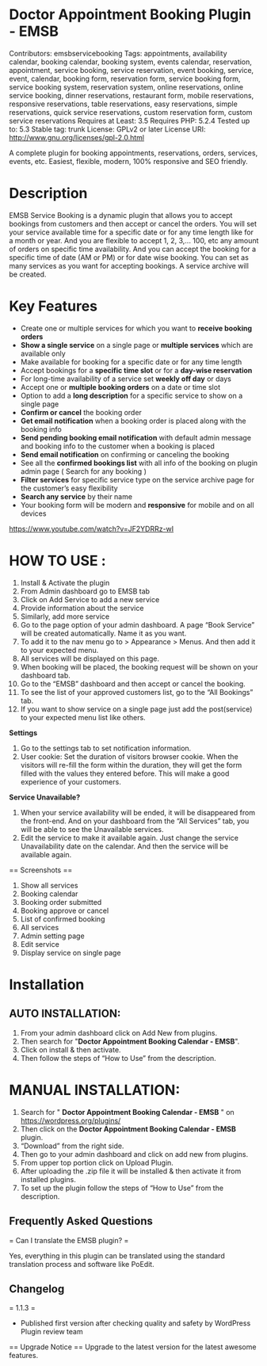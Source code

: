 # Doctor Appointment Booking Plugin - EMSB 
Contributors: emsbservicebooking
Tags: appointments, availability calendar, booking calendar, booking system, events calendar, reservation, appointment, service booking, service reservation, event booking, service, event, calendar, booking form, reservation form, service booking form, service booking system, reservation system, online reservations, online service booking, dinner reservations, restaurant form,  mobile reservations, responsive reservations, table reservations, easy reservations, simple reservations, quick service reservations, custom reservation form, custom service reservations
Requires at Least: 3.5
Requires PHP: 5.2.4
Tested up to: 5.3
Stable tag: trunk
License: GPLv2 or later
License URI: http://www.gnu.org/licenses/gpl-2.0.html


A complete plugin for booking appointments, reservations, orders, services, events, etc. Easiest, flexible, modern, 100% responsive and SEO friendly.

# Description

EMSB Service Booking is a dynamic plugin that allows you to accept bookings from customers and then accept or cancel the orders.
You will set your service available time for a specific date or for any time length like for a month or year. And you are flexible to accept 1, 2, 3,... 100, etc any amount of orders on specific time availability. And you can accept the booking for a specific time of date (AM or PM) or for date wise booking. You can set as many services as you want for accepting bookings. A service archive will be created.

# Key Features

*   Create one or multiple services for which you want to **receive booking orders**
*   **Show a single service** on a single page or **multiple services** which are available only
*   Make available for booking for a specific date or for any time length
*   Accept bookings for a **specific time slot** or for a **day-wise reservation**
*   For long-time availability of a service set **weekly off day** or days
*   Accept one or **multiple booking orders** on a date or time slot
*   Option to add a **long description** for a specific service to show on a single page
*   **Confirm or cancel** the booking order
*   **Get email notification** when a booking order is placed along with the booking info
*   **Send pending booking email notification** with default admin message and booking info to the customer when a booking is placed
*   **Send email notification** on confirming or canceling the booking
*   See all the **confirmed bookings list** with all info of the booking on plugin admin page ( Search for any booking )
*   **Filter services** for specific service type on the service archive page for the customer’s easy flexibility
*   **Search any service** by their name
*   Your booking form will be modern and **responsive** for mobile and on all devices


https://www.youtube.com/watch?v=JF2YDRRz-wI



 
# HOW TO USE :
 
1.  Install & Activate the plugin
1.  From Admin dashboard go to EMSB tab
1.  Click on Add Service to add a new service
1.  Provide information about the service
1.  Similarly, add more service
1.  Go to the page option of your admin dashboard. A page “Book Service” will be created automatically. Name it as you want.
1.  To add it to the nav menu go to > Appearance > Menus. And then add it to your expected menu.
1.  All services will be displayed on this page.
1.  When booking will be placed, the booking request will be shown on your dashboard tab.
1.  Go to the “EMSB” dashboard and then accept or cancel the booking.
1.  To see the list of your approved customers list, go to the “All Bookings” tab.
1.  If you want to show service on a single page just add the post(service) to your expected menu list like others.


**Settings**
1.  Go to the settings tab to set notification information.
1.  User cookie: Set the duration of visitors browser cookie. When the visitors will re-fill the form within the duration, they will get the form filled with the values they entered before. This will make a good experience of your customers.


**Service Unavailable?**
1.  When your service availability will be ended, it will be disappeared from the front-end. And on your dashboard from the “All Services” tab, you will be able to see the Unavailable services.
1.  Edit the service to make it available again. Just change the service Unavailability date on the calendar. And then the service will be available again.


== Screenshots ==
1. Show all services
2. Booking calendar
3. Booking order submitted
4. Booking approve or cancel 
5. List of confirmed booking
6. All services 
7. Admin setting page 
8. Edit service 
9. Display service on single page 



# Installation 

## AUTO INSTALLATION:
 
1.  From your admin dashboard click on Add New from plugins.
1.  Then search for "**Doctor Appointment Booking Calendar - EMSB**".
1.  Click on install & then activate.
1.  Then follow the steps of “How to Use” from the description.

# MANUAL INSTALLATION:

1.  Search for " **Doctor Appointment Booking Calendar - EMSB** " on https://wordpress.org/plugins/
1.  Then click on the **Doctor Appointment Booking Calendar - EMSB** plugin.
1.  “Download” from the right side.
1.  Then go to your admin dashboard and click on add new from plugins.
1.  From upper top portion click on Upload Plugin.
1.  After uploading the .zip file it will be installed & then activate it from installed plugins.
1.  To set up the plugin follow the steps of “How to Use” from the description.
 
 
## Frequently Asked Questions 
= Can I translate the EMSB plugin? =

Yes, everything in this plugin can be translated using the standard translation process and software like PoEdit.


## Changelog 

= 1.1.3 =
* Published first version after checking quality and safety by WordPress Plugin review team


== Upgrade Notice ==
Upgrade to the latest version for the latest awesome features.
